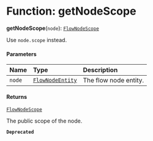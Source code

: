 # Function: getNodeScope

**getNodeScope**(`node`): [`FlowNodeScope`](/auto-docs/free-layout-editor/interfaces/FlowNodeScope.md)

Use `node.scope` instead.

#### Parameters

| Name | Type | Description |
| :------ | :------ | :------ |
| `node` | [`FlowNodeEntity`](/auto-docs/free-layout-editor/classes/FlowNodeEntity-1.md) | The flow node entity. |

#### Returns

[`FlowNodeScope`](/auto-docs/free-layout-editor/interfaces/FlowNodeScope.md)

The public scope of the node.

**`Deprecated`**
